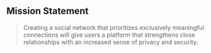 ## Mission Statement

> Creating a social network that prioritizes exclusively meaningful connections will give users a platform that strengthens close relationships with an increased sense of privacy and security.

